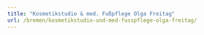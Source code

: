 ```yaml
---
title: "Kosmetikstudio & med. Fußpflege Olga Freitag"
url: /bremen/kosmetikstudio-und-med-fusspflege-olga-freitag/
---
```


